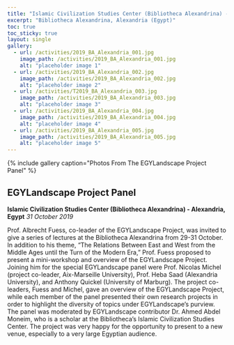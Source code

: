 ```yaml
---
title: "Islamic Civilization Studies Center (Bibliotheca Alexandrina) - 2019"
excerpt: "Bibliotheca Alexandrina, Alexandria (Egypt)"
toc: true
toc_sticky: true
layout: single
gallery:
  - url: /activities/2019_BA_Alexandria_001.jpg
    image_path: /activities/2019_BA_Alexandria_001.jpg
    alt: "placeholder image 1"
  - url: /activities/2019_BA_Alexandria_002.jpg
    image_path: /activities/2019_BA_Alexandria_002.jpg
    alt: "placeholder image 2"
  - url: /activities/T2019_BA_Alexandria_003.jpg
    image_path: /activities/2019_BA_Alexandria_003.jpg
    alt: "placeholder image 3"
  - url: /activities/2019_BA_Alexandria_004.jpg
    image_path: /activities/2019_BA_Alexandria_004.jpg
    alt: "placeholder image 4"
  - url: /activities/2019_BA_Alexandria_005.jpg
    image_path: /activities/2019_BA_Alexandria_005.jpg
    alt: "placeholder image 5"
---
```


{% include gallery caption="Photos From The EGYLandscape Project Panel" %}

## EGYLandscape Project Panel 
**Islamic Civilization Studies Center (Bibliotheca Alexandrina) - Alexandria, Egypt**
*31 October 2019*

Prof. Albrecht Fuess, co-leader of the EGYLandscape Project, was invited to give a series of lectures at the Bibliotheca Alexandrina from 29-31 October. In addition to his theme, “The Relations Between East and West from the Middle Ages until the Turn of the Modern Era,” Prof. Fuess proposed to present a mini-workshop and overview of the EGYLandscape Project. Joining him for the special EGYLandscape panel were Prof. Nicolas Michel (project co-leader, Aix-Marseille University), Prof. Heba Saad (Alexandria University), and Anthony Quickel (University of Marburg). The project co-leaders, Fuess and Michel, gave an overview of the EGYLandscape Project, while each member of the panel presented their own research projects in order to highlight the diversity of topics under EGYLandscape’s purview. The panel was moderated by EGYLandscape contributor Dr. Ahmed Abdel Moneim, who is a scholar at the Bibliotheca’s Islamic Civilization Studies Center. The project was very happy for the opportunity to present to a new venue, especially to a very large Egyptian audience. 

